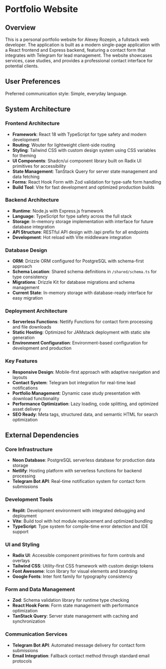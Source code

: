 # Portfolio Website

## Overview

This is a personal portfolio website for Alexey Rozepin, a fullstack web developer. The application is built as a modern single-page application with a React frontend and Express backend, featuring a contact form that integrates with Telegram for lead management. The website showcases services, case studies, and provides a professional contact interface for potential clients.

## User Preferences

Preferred communication style: Simple, everyday language.

## System Architecture

### Frontend Architecture
- **Framework**: React 18 with TypeScript for type safety and modern development
- **Routing**: Wouter for lightweight client-side routing
- **Styling**: Tailwind CSS with custom design system using CSS variables for theming
- **UI Components**: Shadcn/ui component library built on Radix UI primitives for accessibility
- **State Management**: TanStack Query for server state management and data fetching
- **Forms**: React Hook Form with Zod validation for type-safe form handling
- **Build Tool**: Vite for fast development and optimized production builds

### Backend Architecture
- **Runtime**: Node.js with Express.js framework
- **Language**: TypeScript for type safety across the full stack
- **Storage**: In-memory storage implementation with interface for future database integration
- **API Structure**: RESTful API design with /api prefix for all endpoints
- **Development**: Hot reload with Vite middleware integration

### Database Design
- **ORM**: Drizzle ORM configured for PostgreSQL with schema-first approach
- **Schema Location**: Shared schema definitions in `/shared/schema.ts` for type consistency
- **Migrations**: Drizzle Kit for database migrations and schema management
- **Current State**: In-memory storage with database-ready interface for easy migration

### Deployment Architecture
- **Serverless Functions**: Netlify Functions for contact form processing and file downloads
- **Static Hosting**: Optimized for JAMstack deployment with static site generation
- **Environment Configuration**: Environment-based configuration for development and production

### Key Features
- **Responsive Design**: Mobile-first approach with adaptive navigation and layouts
- **Contact System**: Telegram bot integration for real-time lead notifications
- **Portfolio Management**: Dynamic case study presentation with download functionality
- **Performance Optimization**: Lazy loading, code splitting, and optimized asset delivery
- **SEO Ready**: Meta tags, structured data, and semantic HTML for search optimization

## External Dependencies

### Core Infrastructure
- **Neon Database**: PostgreSQL serverless database for production data storage
- **Netlify**: Hosting platform with serverless functions for backend processing
- **Telegram Bot API**: Real-time notification system for contact form submissions

### Development Tools
- **Replit**: Development environment with integrated debugging and deployment
- **Vite**: Build tool with hot module replacement and optimized bundling
- **TypeScript**: Type system for compile-time error detection and IDE support

### UI and Styling
- **Radix UI**: Accessible component primitives for form controls and overlays
- **Tailwind CSS**: Utility-first CSS framework with custom design tokens
- **Font Awesome**: Icon library for visual elements and branding
- **Google Fonts**: Inter font family for typography consistency

### Form and Data Management
- **Zod**: Schema validation library for runtime type checking
- **React Hook Form**: Form state management with performance optimization
- **TanStack Query**: Server state management with caching and synchronization

### Communication Services
- **Telegram Bot API**: Automated message delivery for contact form submissions
- **Email Integration**: Fallback contact method through standard email protocols